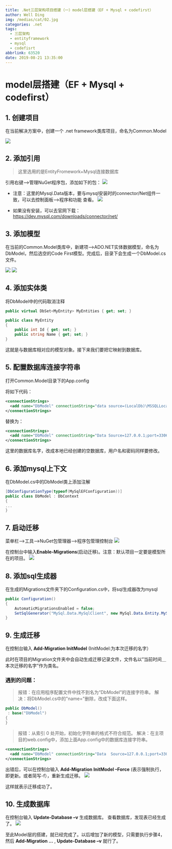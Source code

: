 ```yaml
---
title: .Net三层架构项目搭建（一）model层搭建（EF + Mysql + codefirst）
author: Well Ding
img: /medias/cat/02.jpg
categories: .net
tags:
  - 三层架构
  - entityframework
  - mysql
  - codefisrt
abbrlink: 63520
date: 2019-08-21 13:35:00
---
```


# model层搭建（EF + Mysql + codefirst）
## 1. 创建项目
   在当前解决方案中，创建一个 .net framework类库项目，命名为Common.Model

   ![](/images/19.8.21/model1.png)

## 2. 添加引用
> 这里选用的是EntityFromework+Mysql连接数据库

   引用右键—>管理NuGet程序包，添加如下的包：
   ![](/images/19.8.21/model2.png)

- 注意：这里的Mysql.Data版本，要与mysql安装时的connector/Net组件一致，可以去控制面板—>程序和功能 查看。
   ![](/images/19.8.21/model3.png)

- 如果没有安装，可以去官网下载：https://dev.mysql.com/downloads/connector/net/

## 3. 添加模型
在当前的Common.Model类库中，新建项—>ADO.NET实体数据模型，命名为DbModel，然后选空的Code First模型。完成后，目录下会生成一个DbModel.cs文件。

![](/images/19.8.21/model4.png)
![](/images/19.8.21/model5.png)

## 4. 添加实体类
将DbModel中的代码取消注释
```csharp
public virtual DbSet<MyEntity> MyEntities { get; set; }
```
```csharp
public class MyEntity
{
    public int Id { get; set; }
    public string Name { get; set; }
}
```
这就是与数据库相对应的模型对象。接下来我们要把它映射到数据库。

## 5.  配置数据库连接字符串
打开Common.Model目录下的App.config

将如下代码：

```xml
<connectionStrings>
  <add name="DbModel" connectionString="data source=(LocalDb)\MSSQLLocalDB;initial catalog=Common.Model.DbModel;integrated security=True;MultipleActiveResultSets=True;App=EntityFramework" providerName="System.Data.SqlClient" />
</connectionStrings>
```
替换为：
```xml
<connectionStrings>
  <add name="DbModel" connectionString="Data Source=127.0.0.1;port=3306;Initial Catalog=*数据库名*;user id=root;password=root;charset=utf8;" providerName="MySql.Data.MySqlClient" />
</connectionStrings>
```

这里的数据库名字，改成本地已经创建的空数据库，用户名和密码同样要修改。

##  6. 添加mysql上下文
在DbModel.cs中的DbModel类上添加注解
```csharp
[DbConfigurationType(typeof(MySqlEFConfiguration))]
public class DbModel : DbContext
{
...
}
```

## 7. 启动迁移
菜单栏—>工具—>NuGet包管理器—>程序包管理控制台
![](/images/19.8.21/model6.png)

在控制台中输入**Enable-Migrations**(启动迁移)。注意：默认项目一定要是模型所在的项目。
![](/images/19.8.21/model7.png)

## 8. 添加sql生成器
在生成的Migrations文件夹下的Configuration.cs中，将sql生成器改为mysql
```csharp
public Configuration()
{
    AutomaticMigrationsEnabled = false;
    SetSqlGenerator("MySql.Data.MySqlClient", new MySql.Data.Entity.MySqlMigrationSqlGenerator());//设置Sql生成器为Mysql
}
```

## 9. 生成迁移

在控制台输入 **Add-Migration InitModel**  (InitModel:为本次迁移的名字）

此时在项目的Migration文件夹中会自动生成迁移记录文件，文件名以”当前时间＿本次迁移的名字”作为类名。

### 遇到的问题：

   > 报错：在应用程序配置文件中找不到名为“DbModel”的连接字符串。
   > 解决：将DbModel.cs中的"name="删除，改成下面这样。

   ```csharp
public DbModel()
    : base("DbModel")
{
}
   ```

   > 报错：从索引 0 处开始，初始化字符串的格式不符合规范。
   > 解决：在主项目的web.config中，添加上面App.config中的数据库连接字符串。

```xml
<connectionStrings>
  <add name="DbModel" connectionString="Data  Source=127.0.0.1;port=3306;Initial Catalog=*数据库名*;user id=root;password=root;charset=utf8;" providerName="MySql.Data.MySqlClient" />
</connectionStrings>
```

出错后，可以在控制台输入 **Add-Migration InitModel –Force**  (表示强制执行，即更新。或者简写-f），重新生成迁移。
![](/images/19.8.21/model8.png)

这样就表示迁移成功了。

## 10. 生成数据库
在控制台输入 **Update-Database –v**  生成数据库。
查看数据库，发现表已经生成了。
![](/images/19.8.21/model9.png)

至此Model层的搭建，就已经完成了。以后增加了新的模型，只需要执行步骤4，然后 **Add-Migration ...** ,  **Update-Database –v**  就行了。








